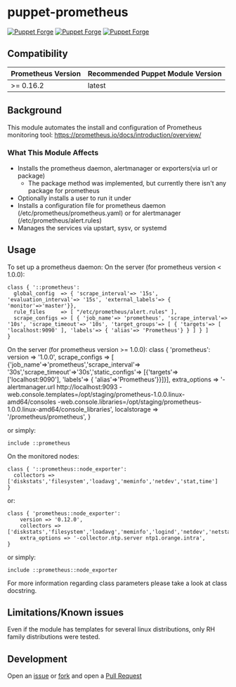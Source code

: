 # puppet-prometheus
[![Puppet Forge](https://img.shields.io/puppetforge/e/brutus777/prometheus.svg)](https://forge.puppetlabs.com/brutus777/prometheus)
[![Puppet Forge](https://img.shields.io/puppetforge/v/brutus777/prometheus.svg)](https://forge.puppetlabs.com/brutus777/prometheus)
[![Puppet Forge](https://img.shields.io/puppetforge/f/brutus777/prometheus.svg)](https://forge.puppetlabs.com/brutus777/prometheus)

## Compatibility

| Prometheus Version  | Recommended Puppet Module Version   |
| ----------------    | ----------------------------------- |
| >= 0.16.2           | latest                              |


## Background

This module automates the install and configuration of Prometheus monitoring tool: https://prometheus.io/docs/introduction/overview/

### What This Module Affects

* Installs the prometheus daemon, alertmanager or exporters(via url or package)
  * The package method was implemented, but currently there isn't any package for prometheus
* Optionally installs a user to run it under
* Installs a configuration file for prometheus daemon (/etc/prometheus/prometheus.yaml) or for alertmanager (/etc/prometheus/alert.rules)
* Manages the services via upstart, sysv, or systemd

## Usage

To set up a prometheus daemon:
On the server (for prometheus version < 1.0.0):

```puppet
class { '::prometheus':
  global_config  => { 'scrape_interval'=> '15s', 'evaluation_interval'=> '15s', 'external_labels'=> { 'monitor'=>'master'}},
  rule_files     => [ "/etc/prometheus/alert.rules" ],
  scrape_configs => [ { 'job_name'=> 'prometheus', 'scrape_interval'=> '10s', 'scrape_timeout'=> '10s', 'target_groups'=> [ { 'targets'=> [ 'localhost:9090' ], 'labels'=> { 'alias'=> 'Prometheus'} } ] } ]
}
```

On the server (for prometheus version >= 1.0.0):
class { 'prometheus':
    version => '1.0.0',
    scrape_configs => [ {'job_name'=>'prometheus','scrape_interval'=> '30s','scrape_timeout'=>'30s','static_configs'=> [{'targets'=>['localhost:9090'], 'labels'=> { 'alias'=>'Prometheus'}}]}],
    extra_options => '-alertmanager.url http://localhost:9093 -web.console.templates=/opt/staging/prometheus-1.0.0.linux-amd64/consoles -web.console.libraries=/opt/staging/prometheus-1.0.0.linux-amd64/console_libraries',
    localstorage => '/prometheus/prometheus',
}


or simply:
```puppet
include ::prometheus
```

On the monitored nodes:

```puppet
class { '::prometheus::node_exporter':
  collectors => ['diskstats','filesystem','loadavg','meminfo','netdev','stat,time']
}
```

or:

```puppet
class { 'prometheus::node_exporter':
    version => '0.12.0',
    collectors => ['diskstats','filesystem','loadavg','meminfo','logind','netdev','netstat','stat','time','interrupts','ntp','tcpstat'],
    extra_options => '-collector.ntp.server ntp1.orange.intra',
}
```

or simply:
```puppet
include ::prometheus::node_exporter
```

For more information regarding class parameters please take a look at class docstring.

## Limitations/Known issues

Even if the module has templates for several linux distributions, only RH family distributions were tested.

## Development
Open an [issue](https://github.com/brutus333/puppet-prometheus/issues) or
[fork](https://github.com/brutus333/puppet-prometheus/fork) and open a
[Pull Request](https://github.com/brutus333/puppet-prometheus/pulls)
